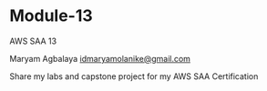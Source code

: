 # Module-13
AWS SAA 13

Maryam Agbalaya
idmaryamolanike@gmail.com

Share my labs and capstone project for my AWS SAA Certification
